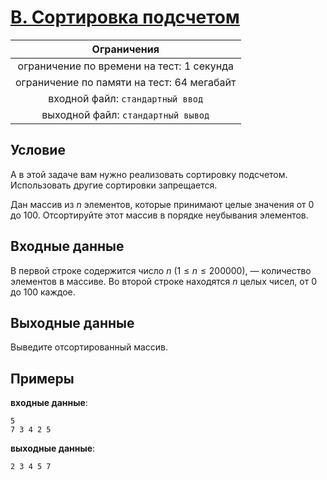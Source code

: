 # [B. Сортировка подсчетом](B.java)

| Ограничения                                |
|:------------------------------------------:|
| ограничение по времени на тест: 1 секунда  |
| ограничение по памяти на тест: 64 мегабайт |
| входной файл: `стандартный ввод`           |
| выходной файл: `стандартный вывод`         |

## Условие

А в этой задаче вам нужно реализовать сортировку подсчетом. Использовать другие сортировки запрещается.

Дан массив из $n$ элементов, которые принимают целые значения от $0$ до $100$. Отсортируйте этот массив в порядке неубывания элементов.

## Входные данные

В первой строке содержится число $n$ $(1 \leqslant n \leqslant 200000)$, — количество элементов в массиве. Во второй строке находятся $n$ целых чисел, от $0$ до $100$ каждое.

## Выходные данные

Выведите отсортированный массив.

## Примеры

**входные данные**:

```text
5
7 3 4 2 5
```

**выходные данные**:

```text
2 3 4 5 7
```
